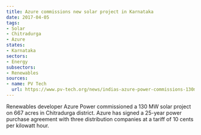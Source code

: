 ```yaml
---
title: Azure commissions new solar project in Karnataka
date: 2017-04-05
tags:
- Solar
- Chitradurga
- Azure
states:
- Karnataka
sectors:
- Energy
subsectors:
- Renewables
sources:
- name: PV Tech
  url: https://www.pv-tech.org/news/indias-azure-power-commissions-130mw-solar-project-in-karnataka
---
```


Renewables developer Azure Power commissioned a 130 MW solar project on 667 acres in Chitradurga district. Azure has signed a 25-year power purchase agreement with three distribution companies at a tariff of 10 cents per kilowatt hour.
